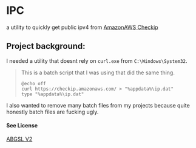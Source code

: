 # IPC

a utility to quickly get public ipv4 from [AmazonAWS Checkip](https://checkip.amazonaws.com)

## Project background:
I needed a utility that doesnt rely on `curl.exe` from `C:\Windows\System32`.

>This is a batch script that I was using that did the same thing.
>```batch
>@echo off
>curl https://checkip.amazonaws.com/ > "%appdata%\ip.dat"
>type "%appdata%\ip.dat"
>```
I also wanted to remove many batch files from my projects because quite honestly batch files are fucking ugly.
<h4>See License</h4>
<a href="ABGSL V2.md">ABGSL V2</a>
